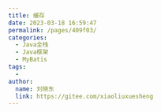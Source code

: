 ```yaml
---
title: 缓存
date: 2023-03-18 16:59:47
permalink: /pages/409f03/
categories:
  - Java全栈
  - Java框架
  - MyBatis
tags:
  - 
author: 
  name: 刘晓东
  link: https://gitee.com/xiaoliuxuesheng
---
```

